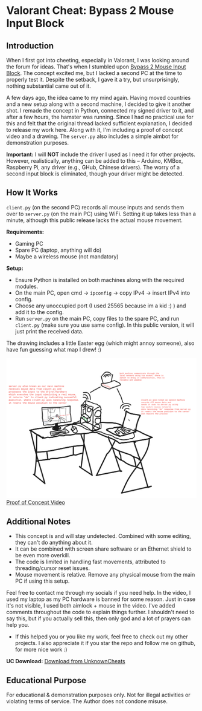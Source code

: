 # Valorant Cheat: Bypass 2 Mouse Input Block

## Introduction
When I first got into cheeting, especially in Valorant, I was looking around the forum for ideas. That's when I stumbled upon [Bypass 2 Mouse Input Block](https://www.unknowncheats.me/forum/valorant/504673-bypass-2-mouse-inputs-2-pcs-wifi.html). The concept excited me, but I lacked a second PC at the time to properly test it. Despite the setback, I gave it a try, but unsurprisingly, nothing substantial came out of it.

A few days ago, the idea came to my mind again. Having moved countries and a new setup along with a second machine, I decided to give it another shot. I remade the concept in Python, connected my signed driver to it, and after a few hours, the hamster was running. Since I had no practical use for this and felt that the original thread lacked sufficient explanation, I decided to release my work here. Along with it, I'm including a proof of concept video and a drawing. The `server.py` also includes a simple aimbot for demonstration purposes.

**Important:** I will **NOT** include the driver I used as I need it for other projects. However, realistically, anything can be added to this – Arduino, KMBox, Raspberry Pi, any driver (e.g., GHub, Chinese drivers). The worry of a second input block is eliminated, though your driver might be detected.

## How It Works
`client.py` (on the second PC) records all mouse inputs and sends them over to `server.py` (on the main PC) using WiFi. Setting it up takes less than a minute, although this public release lacks the actual mouse movement.

**Requirements:**
- Gaming PC
- Spare PC (laptop, anything will do)
- Maybe a wireless mouse (not mandatory)

**Setup:**
- Ensure Python is installed on both machines along with the required modules.
- On the main PC, open cmd -> `ipconfig` -> copy IPv4 -> insert IPv4 into config.
- Choose any unoccupied port (I used 25565 because im a kid :) ) and add it to the config.
- Run `server.py` on the main PC, copy files to the spare PC, and run `client.py` (make sure you use same config). In this public version, it will just print the received data.

The drawing includes a little Easter egg (which might annoy someone), also have fun guessing what map I drew! :)

![Easter Egg Drawing](megant88draw2.png)
[Proof of Concept Video](https://streamable.com/2miw0d)

## Additional Notes
- This concept is and will stay undetected. Combined with some editing, they can't do anything about it.
- It can be combined with screen share software or an Ethernet shield to be even more overkill.
- The code is limited in handling fast movements, attributed to threading/cursor reset issues.
- Mouse movement is relative. Remove any physical mouse from the main PC if using this setup.

Feel free to contact me through my socials if you need help. In the video, I used my laptop as my PC hardware is banned for some reason. Just in case it's not visible, I used both aimlock + mouse in the video. 
I've added comments throughout the code to explain things further.
I shouldn't need to say this, but if you actually sell this, then only god and a lot of prayers can help you.

- If this helped you or you like my work, feel free to check out my other projects. I also appreciate it if you star the repo and follow me on github, for more nice work :)

**UC Download:** [Download from UnknownCheats](https://www.unknowncheats.me/forum/downloads.php?do=file&id=44890)

## Educational Purpose
For educational & demonstration purposes only. Not for illegal activities or violating terms of service. The Author does not condone misuse.
